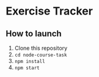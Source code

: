 # Exercise Tracker

## How to launch

1. Clone this repository
2. `cd node-course-task`
3. `npm install`
4. `npm start`
